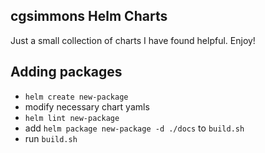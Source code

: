 ## cgsimmons Helm Charts
Just a small collection of charts I have found helpful. Enjoy!

## Adding packages
- `helm create new-package`
- modify necessary chart yamls
- `helm lint new-package`
- add `helm package new-package -d ./docs` to `build.sh`
- run `build.sh`
